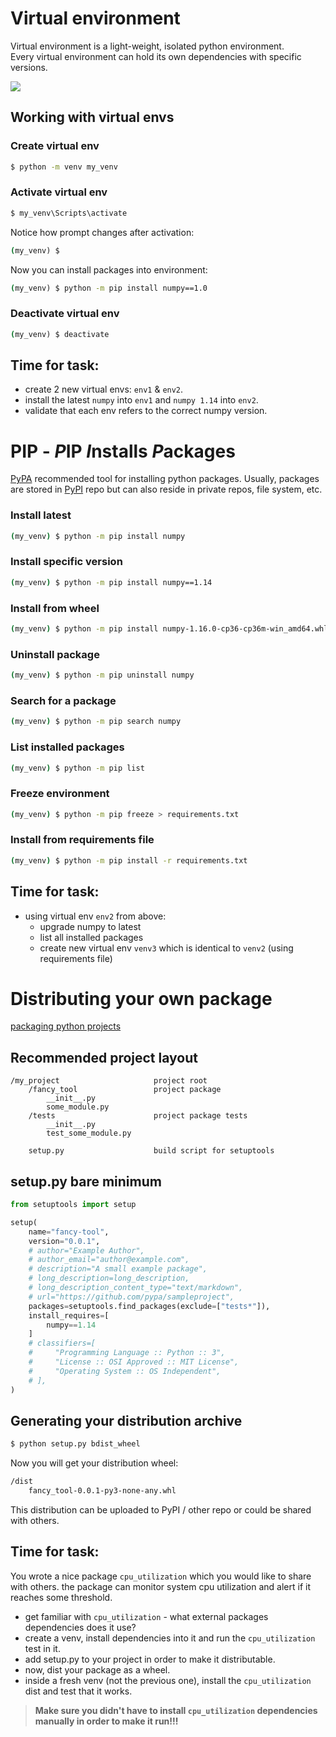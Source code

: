 # Virtual environment
Virtual environment is a light-weight, isolated python environment.  
Every virtual environment can hold its own dependencies with specific versions.  

![](/images/p21-venv.PNG)
## Working with virtual envs
### Create virtual env
```cmd
$ python -m venv my_venv
```
### Activate virtual env
```cmd
$ my_venv\Scripts\activate
```
Notice how prompt changes after activation:
```cmd
(my_venv) $
```
Now you can install packages into environment:
```cmd
(my_venv) $ python -m pip install numpy==1.0
```
### Deactivate virtual env
```cmd
(my_venv) $ deactivate
```
## Time for task:
 - create 2 new virtual envs: ```env1``` & ```env2```.
 - install the latest ```numpy``` into ```env1``` and ```numpy 1.14``` into ```env2```.
 - validate that each env refers to the correct numpy version.
# PIP - *P*IP *I*nstalls *P*ackages
[PyPA](https://www.pypa.io/en/latest/) recommended tool for installing python packages.
Usually, packages are stored in [PyPI](https://pypi.org/) repo but can also reside in private repos, file system, etc.
### Install latest
```bash
(my_venv) $ python -m pip install numpy
```
### Install specific version
```bash
(my_venv) $ python -m pip install numpy==1.14
```
### Install from wheel
```bash
(my_venv) $ python -m pip install numpy-1.16.0-cp36-cp36m-win_amd64.whl
```
### Uninstall package
```bash
(my_venv) $ python -m pip uninstall numpy
```
### Search for a package
```bash
(my_venv) $ python -m pip search numpy
```
### List installed packages
```bash
(my_venv) $ python -m pip list
```
### Freeze environment
```bash
(my_venv) $ python -m pip freeze > requirements.txt
```
### Install from requirements file
```bash
(my_venv) $ python -m pip install -r requirements.txt
```
## Time for task:
 - using virtual env ```env2``` from above:
	 - upgrade numpy to latest
	 - list all installed packages
	 - create new virtual env ```venv3``` which is identical to ```venv2``` (using requirements file)
# Distributing your own package
[packaging python projects](https://packaging.python.org/tutorials/packaging-projects/#packaging-python-projects)
## Recommended project layout
```
/my_project						project root
	/fancy_tool					project package
		__init__.py
		some_module.py
	/tests						project package tests
		__init__.py
		test_some_module.py
	
	setup.py					build script for setuptools
```
## setup.py bare minimum
```python
from setuptools import setup

setup(
    name="fancy-tool",
    version="0.0.1",
    # author="Example Author",
    # author_email="author@example.com",
    # description="A small example package",
    # long_description=long_description,
    # long_description_content_type="text/markdown",
    # url="https://github.com/pypa/sampleproject",
    packages=setuptools.find_packages(exclude=["tests*"]),
    install_requires=[
        numpy==1.14
    ]
    # classifiers=[
    #     "Programming Language :: Python :: 3",
    #     "License :: OSI Approved :: MIT License",
    #     "Operating System :: OS Independent",
    # ],
)
```
## Generating your distribution archive
```bash
$ python setup.py bdist_wheel
```
Now you will get your distribution wheel:
```bash
/dist
	fancy_tool-0.0.1-py3-none-any.whl
```
This distribution can be uploaded to PyPI / other repo or could be shared with others.
## Time for task:
You wrote a nice package ```cpu_utilization``` which you would like to share with others.
the package can monitor system cpu utilization and alert if it reaches some threshold.

 - get familiar with ```cpu_utilization``` - what external packages dependencies does it use?
 - create a venv, install dependencies into it and run the ```cpu_utilization``` test in it.
 - add setup.py to your project in order to make it distributable.
 - now, dist your package as a wheel.
 - inside a fresh venv (not the previous one), install the ```cpu_utilization``` dist and test that it works.

> **Make sure you didn't have to install ```cpu_utilization``` dependencies manually in order to make it run!!!**

<!--stackedit_data:
eyJoaXN0b3J5IjpbLTUwODY5OTkxOSw4Njc3MTQwNjMsMTgyOT
UxOTc0MywtMTQyMTYzMjQyNywtNTUwMjMwMjMzLC0xMjQyMjkx
NTE3LC01OTQyMzIyMDcsLTE5OTMwNTczOTYsLTUzNTE2NjQ2LD
ExNDM1ODM4NDksNzc5MDc5MjE2LDIxMTA1MTE1NDcsLTc2MDk2
ODA4NywxNDUzNTc4NjM0LC0xMTAyNDQ4OTc1LDE5NDIwNDA5ND
ldfQ==
-->
